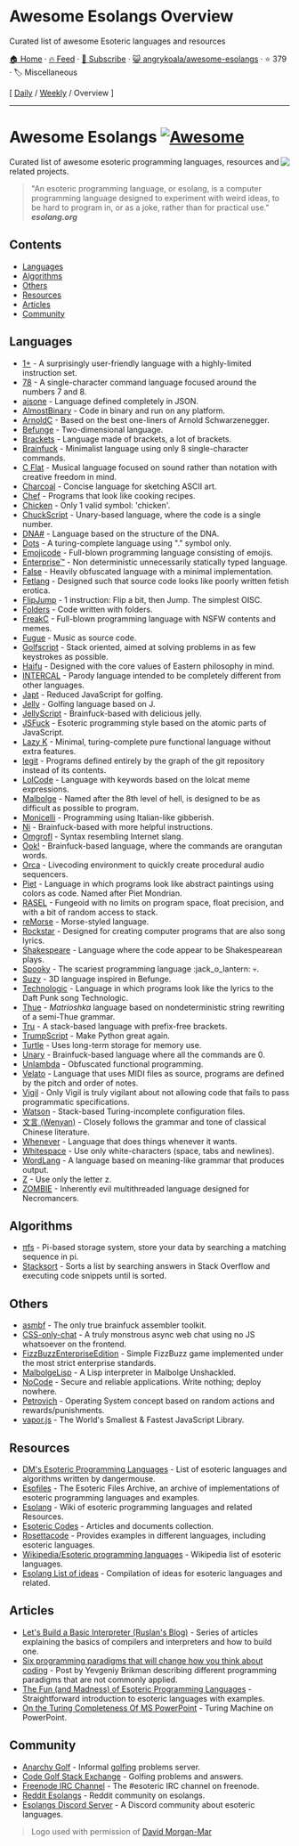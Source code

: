# Awesome Esolangs Overview

Curated list of awesome Esoteric languages and resources

[🏠 Home](/README.md) · [🔥 Feed](https://test.trackawesomelist.com/angrykoala/awesome-esolangs/rss.xml) · [📮 Subscribe](https://trackawesomelist.us17.list-manage.com/subscribe?u=d2f0117aa829c83a63ec63c2f&id=36a103854c) · [😺 angrykoala/awesome-esolangs](https://github.com/angrykoala/awesome-esolangs/blob/master/README.md) · ⭐ 379 · 🏷️ Miscellaneous

[ [Daily](/content/angrykoala/awesome-esolangs/README.md) / [Weekly](/content/angrykoala/awesome-esolangs/week/README.md) / Overview ]

---

# Awesome Esolangs [![Awesome](https://awesome.re/badge.svg)](https://awesome.re)

<img src="https://github.com/angrykoala/awesome-esolangs/raw/master/logo_piet.png" align="right">

Curated list of awesome esoteric programming languages, resources and related projects.

> "An esoteric programming language, or esolang, is a computer programming language designed to experiment with weird ideas, to be hard to program in, or as a joke, rather than for practical use."\
> ***esolang.org***

## Contents

*   [Languages](#languages)
*   [Algorithms](#algorithms)
*   [Others](#others)
*   [Resources](#resources)
*   [Articles](#articles)
*   [Community](#community)

## Languages

*   [1+](https://esolangs.org/wiki/1%2B) - A surprisingly user-friendly language with a highly-limited instruction set.
*   [78](https://github.com/oatmealine/78) - A single-character command language focused around the numbers 7 and 8.
*   [ajsone](https://www.quaxio.com/ajsone) - Language defined completely in JSON.
*   [AlmostBinary](https://github.com/wsdt/AlmostBinary) - Code in binary and run on any platform.
*   [ArnoldC](http://lhartikk.github.io/ArnoldC) - Based on the best one-liners of Arnold Schwarzenegger.
*   [Befunge](https://esolangs.org/wiki/Befunge) - Two-dimensional language.
*   [Brackets](https://github.com/kvbc/brackets) - Language made of brackets, a lot of brackets.
*   [Brainfuck](https://esolangs.org/wiki/Brainfuck) - Minimalist language using only 8 single-character commands.
*   [C Flat](https://github.com/NicksterSand/Cflat) - Musical language focused on sound rather than notation with creative freedom in mind.
*   [Charcoal](https://github.com/somebody1234/Charcoal) - Concise language for sketching ASCII art.
*   [Chef](http://www.dangermouse.net/esoteric/chef.html) - Programs that look like cooking recipes.
*   [Chicken](https://esolangs.org/wiki/Chicken) - Only 1 valid symbol: 'chicken'.
*   [ChuckScript](https://github.com/angrykoala/chuckscript) - Unary-based language, where the code is a single number.
*   [DNA#](https://esolangs.org/wiki/DNA-Sharp) - Language based on the structure of the DNA.
*   [Dots](https://github.com/josconno/dots) - A turing-complete language using "." symbol only.
*   [Emojicode](http://www.emojicode.org) - Full-blown programming language consisting of emojis.
*   [Enterprise™](https://github.com/joaomilho/Enterprise) - Non deterministic unnecessarily statically typed language.
*   [False](http://strlen.com/false-language) - Heavily obfuscated language with a minimal implementation.
*   [Fetlang](https://github.com/Property404/fetlang) - Designed such that source code looks like poorly written fetish erotica.
*   [FlipJump](https://github.com/tomhea/flip-jump) - 1 instruction: Flip a bit, then Jump. The simplest OISC.
*   [Folders](https://github.com/rottytooth/Folders) - Code written with folders.
*   [FreakC](https://github.com/FreakC-Foundation/FreakC) - Full-blown programming language with NSFW contents and memes.
*   [Fugue](https://esolangs.org/wiki/Fugue) - Music as source code.
*   [Golfscript](http://www.golfscript.com/golfscript) - Stack oriented, aimed at solving problems in as few keystrokes as possible.
*   [Haifu](http://www.dangermouse.net/esoteric/haifu.html) - Designed with the core values of Eastern philosophy in mind.
*   [INTERCAL](http://www.catb.org/\~esr/intercal) - Parody language intended to be completely different from other languages.
*   [Japt](https://github.com/ETHproductions/japt) - Reduced JavaScript for golfing.
*   [Jelly](https://github.com/DennisMitchell/jellylanguage) - Golfing language based on J.
*   [JellyScript](https://github.com/nguyenphuminh/Jellyscript) - Brainfuck-based with delicious jelly.
*   [JSFuck](https://github.com/aemkei/jsfuck) - Esoteric programming style based on the atomic parts of JavaScript.
*   [Lazy K](https://tromp.github.io/cl/lazy-k.html) - Minimal, turing-complete pure functional language without extra features.
*   [legit](https://morr.cc/legit) - Programs defined entirely by the graph of the git repository instead of its contents.
*   [LolCode](http://lolcode.org) - Language with keywords based on the lolcat meme expressions.
*   [Malbolge](http://www.lscheffer.com/malbolge.shtml) - Named after the 8th level of hell, is designed to be as difficult as possible to program.
*   [Monicelli](https://github.com/esseks/monicelli) - Programming using Italian-like gibberish.
*   [Ni](https://github.com/DeybisMelendez/ni) - Brainfuck-based with more helpful instructions.
*   [Omgrofl](https://esolangs.org/wiki/Omgrofl) - Syntax resembling Internet slang.
*   [Ook!](http://www.dangermouse.net/esoteric/ook.html) - Brainfuck-based language, where the commands are orangutan words.
*   [Orca](https://hundredrabbits.itch.io/orca) - Livecoding environment to quickly create procedural audio sequencers.
*   [Piet](http://www.dangermouse.net/esoteric/piet.html) -  Language in which programs look like abstract paintings using colors as code. Named after Piet Mondrian.
*   [RASEL](https://github.com/Nakilon/rasel) - Fungeoid with no limits on program space, float precision, and with a bit of random access to stack.
*   [reMorse](http://esolangs.org/wiki/reMorse) - Morse-styled language.
*   [Rockstar](https://github.com/dylanbeattie/rockstar) - Designed for creating computer programs that are also song lyrics.
*   [Shakespeare](http://shakespearelang.sourceforge.net) - Language where the code appear to be Shakespearean plays.
*   [Spooky](https://spookylang.com) - The scariest programming language  :jack\_o\_lantern: :skull:.
*   [Suzy](https://github.com/gvx/suzy) - 3D language inspired in Befunge.
*   [Technologic](https://esolangs.org/wiki/Technologic) - Language in which programs look like the lyrics to the Daft Punk song Technologic.
*   [Thue](https://github.com/jcolag/Thue) - *Matrioshka* language based on nondeterministic string rewriting of a semi-Thue grammar.
*   [Tru](https://github.com/sungwoncho/tru) - A stack-based language with prefix-free brackets.
*   [TrumpScript](https://github.com/samshadwell/TrumpScript) - Make Python great again.
*   [Turtle](https://github.com/TypeMonkey/Turtle) - Uses long-term storage for memory use.
*   [Unary](https://esolangs.org/wiki/Unary) - Brainfuck-based language where all the commands are 0.
*   [Unlambda](http://www.madore.org/\~david/programs/unlambda) - Obfuscated functional programming.
*   [Velato](http://velato.net) - Language that uses MIDI files as source, programs are defined by the pitch and order of notes.
*   [Vigil](https://github.com/munificent/vigil) - Only Vigil is truly vigilant about not allowing code that fails to pass programmatic specifications.
*   [Watson](https://github.com/genkami/watson) - Stack-based Turing-incomplete configuration files.
*   [文言 (Wenyan)](http://wenyan-lang.lingdong.works) - Closely follows the grammar and tone of classical Chinese literature.
*   [Whenever](http://www.dangermouse.net/esoteric/whenever.html) - Language that does things whenever it wants.
*   [Whitespace](http://web.archive.org/web/20150623025348/http://compsoc.dur.ac.uk/whitespace) - Use only white-characters (space, tabs and newlines).
*   [WordLang](https://github.com/WilliamRagstad/WordLang) - A language based on meaning-like grammar that produces output.
*   [Z](https://esolangs.org/wiki/Z) - Use only the letter z.
*   [ZOMBIE](https://www.dangermouse.net/esoteric/zombie.html) - Inherently evil multithreaded language designed for Necromancers.

## Algorithms

*   [πfs](https://github.com/philipl/pifs) - Pi-based storage system, store your data by searching a matching sequence in pi.
*   [Stacksort](https://gkoberger.github.io/stacksort) - Sorts a list by searching answers in Stack Overflow and executing code snippets until is sorted.

## Others

*   [asmbf](https://github.com/kspalaiologos/asmbf) - The only true brainfuck assembler toolkit.
*   [CSS-only-chat](https://github.com/kkuchta/css-only-chat) - A truly monstrous async web chat using no JS whatsoever on the frontend.
*   [FizzBuzzEnterpriseEdition](https://github.com/EnterpriseQualityCoding/FizzBuzzEnterpriseEdition) - Simple FizzBuzz game implemented under the most strict enterprise standards.
*   [MalbolgeLisp](https://github.com/kspalaiologos/malbolge-lisp) - A Lisp interpreter in Malbolge Unshackled.
*   [NoCode](https://github.com/kelseyhightower/nocode) - Secure and reliable applications. Write nothing; deploy nowhere.
*   [Petrovich](http://www.dangermouse.net/esoteric/petrovich.html) - Operating System concept based on random actions and rewards/punishments.
*   [vapor.js](https://github.com/madrobby/vapor.js) - The World's Smallest & Fastest JavaScript Library.

## Resources

*   [DM's Esoteric Programming Languages](http://www.dangermouse.net/esoteric) - List of esoteric languages and algorithms written by dangermouse.
*   [Esofiles](https://github.com/graue/esofiles) - The Esoteric Files Archive, an archive of implementations of esoteric programming languages and examples.
*   [Esolang](https://esolangs.org) - Wiki of esoteric programming languages and related Resources.
*   [Esoteric Codes](https://esoteric.codes) - Articles and documents collection.
*   [Rosettacode](http://rosettacode.org/wiki/Rosetta_Code) - Provides examples in different languages, including esoteric languages.
*   [Wikipedia/Esoteric programming languages](https://en.wikipedia.org/wiki/Esoteric_programming_language) - Wikipedia list of esoteric languages.
*   [Esolang List of ideas](https://esolangs.org/wiki/List_of_ideas) - Compilation of ideas for esoteric languages and related.

## Articles

*   [Let's Build a Basic Interpreter (Ruslan's Blog)](https://ruslanspivak.com/lsbasi-part1) - Series of articles explaining the basics of compilers and interpreters and how to build one.
*   [Six programming paradigms that will change how you think about coding](http://www.ybrikman.com/writing/2014/04/09/six-programming-paradigms-that-will) - Post by Yevgeniy Brikman describing different programming paradigms that are not commonly applied.
*   [The Fun (and Madness) of Esoteric Programming Languages](https://tomassetti.me/discovering-arcane-world-esoteric-programming-languages) - Straightforward introduction to esoteric languages with examples.
*   [On the Turing Completeness Of MS PowerPoint](http://www.andrew.cmu.edu/user/twildenh/PowerPointTM/Paper.pdf) - Turing Machine on PowerPoint.

## Community

*   [Anarchy Golf](http://golf.shinh.org) - Informal [golfing](https://en.wikipedia.org/wiki/Code_golf) problems server.
*   [Code Golf Stack Exchange](https://codegolf.stackexchange.com) - Golfing problems and answers.
*   [Freenode IRC Channel](http://webchat.freenode.net/?channels=esoteric\&uio=d4) - The #esoteric IRC channel on freenode.
*   [Reddit Esolangs](https://www.reddit.com/r/esolangs) - Reddit community on esolangs.
*   [Esolangs Discord Server](https://discord.gg/SdFJQmd4QJ) - A Discord community about esoteric languages.

> Logo used with permission of [David Morgan-Mar](http://www.dangermouse.net/esoteric/piet/samples.html)

